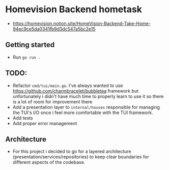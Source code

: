 # Homevision Backend hometask

- https://homevision.notion.site/HomeVision-Backend-Take-Home-94ec9ce5da0341fb9d3dc547a5bc2e15

## Getting started

- Run `go run .`

## TODO:
 
- Refactor `cmd/tui/main.go`. I've always wanted to use https://github.com/charmbracelet/bubbletea framework but unfortunately i didn't have much time to properly learn to use it so there is a lot of room for improvement there
- Add a presentation layer to `internal/houses` responsible for managing the TUI's I/O once i feel more comfortable with the TUI framework.
- Add tests
- Add proper error management

## Architecture

- For this project i decided to go for a layered architecture (presentation/services/repositories) to keep clear boundaries for different aspects of the codebase.